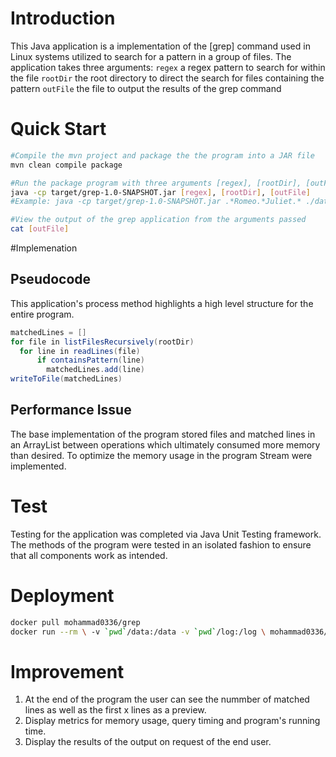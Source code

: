 # Introduction
This Java application is a implementation of the [grep] command used in Linux systems utilized to search for a pattern in a group of files. The application takes three arguments:
`regex` a regex pattern to search for within the file
`rootDir` the root directory to direct the search for files containing the pattern
`outFile` the file to output the results of the grep command

# Quick Start
```bash
#Compile the mvn project and package the the program into a JAR file
mvn clean compile package

#Run the package program with three arguments [regex], [rootDir], [outFile]
java -cp target/grep-1.0-SNAPSHOT.jar [regex], [rootDir], [outFile]
#Example: java -cp target/grep-1.0-SNAPSHOT.jar .*Romeo.*Juliet.* ./data ./out/grep.txt

#View the output of the grep application from the arguments passed
cat [outFile]
```

#Implemenation
## Pseudocode
This application's process method highlights a high level structure for the entire program.
```java
matchedLines = []
for file in listFilesRecursively(rootDir)
  for line in readLines(file)
      if containsPattern(line)
        matchedLines.add(line)
writeToFile(matchedLines)
```

## Performance Issue
The base implementation of the program stored files and matched lines in an ArrayList between operations which ultimately consumed more memory than desired. To optimize the memory usage in the program Stream were implemented. 

# Test
Testing for the application was completed via Java Unit Testing framework. The methods of the program were tested in an isolated fashion to ensure that all components work as intended.

# Deployment
```bash
docker pull mohammad0336/grep
docker run --rm \ -v `pwd`/data:/data -v `pwd`/log:/log \ mohammad0336/grep .*Romeo.*Juliet.* /data /log/grep.out
```

# Improvement
1. At the end of the program the user can see the nummber of matched lines as well as the first x lines as a preview.
2. Display metrics for memory usage, query timing and program's running time.
3. Display the results of the output on request of the end user.
